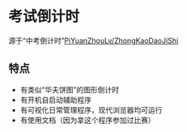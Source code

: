 # 考试倒计时

源于“中考倒计时”[PiYuanZhouLv/ZhongKaoDaoJiShi](https://github.com/PiYuanZhouLv/ZhongKaoDaoJiShi)

## 特点

* 有类似“华夫饼图”的图形倒计时
* 有开机自启动辅助程序
* 有可视化日常管理程序，现代浏览器均可运行
* 有使用文档（因为拿这个程序参加过比赛）